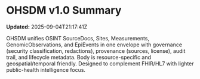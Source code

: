 # OHSDM v1.0 Summary
**Updated:** 2025-09-04T21:17:41Z

OHSDM unifies OSINT SourceDocs, Sites, Measurements, GenomicObservations, and EpiEvents in one envelope with governance
(security classification, redactions), provenance (sources, license), audit trail, and lifecycle metadata. Body is resource-specific
and geospatial/temporal friendly. Designed to complement FHIR/HL7 with lighter public-health intelligence focus.
